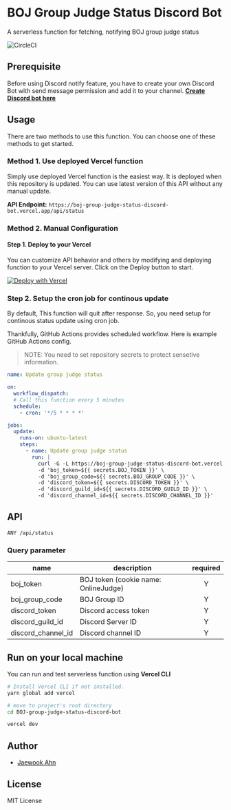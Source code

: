 # BOJ Group Judge Status Discord Bot

A serverless function for fetching, notifying BOJ group judge status

![CircleCI](https://img.shields.io/circleci/build/github/Jaewoook/BOJ-group-judge-status-discord-bot)

## Prerequisite

Before using Discord notify feature, you have to create your own Discord Bot with send message permission and add it to your channel. **[Create Discord bot here](https://discord.com/developers/applications)**

## Usage

There are two methods to use this function. You can choose one of these methods to get started.

### Method 1. Use deployed Vercel function

Simply use deployed Vercel function is the easiest way. It is deployed when this repository is updated. You can use latest version of this API without any manual update.

**API Endpoint:** `https://boj-group-judge-status-discord-bot.vercel.app/api/status`

### Method 2. Manual Configuration

#### Step 1. Deploy to your Vercel

You can customize API behavior and others by modifying and deploying function to your Vercel server. Click on the Deploy button to start.

[![Deploy with Vercel](https://vercel.com/button)](https://vercel.com/new/git/external?repository-url=https%3A%2F%2Fgithub.com%2FJaewoook%2FBOJ-group-judge-status-discord-bot)

### Step 2. Setup the cron job for continous update

By default, This function will quit after response. So, you need setup for continous status update using cron job.

Thankfully, GitHub Actions provides scheduled workflow. Here is example GitHub Actions config.

> NOTE: You need to set repository secrets to protect sensetive information.

```yaml
name: Update group judge status

on:
  workflow_dispatch:
  # Call this function every 5 minutes
  schedule:
    - cron: '*/5 * * * *'

jobs:
  update:
    runs-on: ubuntu-latest
    steps:
      - name: Update group judge status
        run: |
          curl -G -L https://boj-group-judge-status-discord-bot.vercel.app/api/status \
          -d 'boj_token=${{ secrets.BOJ_TOKEN }}' \
          -d 'boj_group_code=${{ secrets.BOJ_GROUP_CODE }}' \
          -d 'discord_token=${{ secrets.DISCORD_TOKEN }}' \
          -d 'discord_guild_id=${{ secrets.DISCORD_GUILD_ID }}' \
          -d 'discord_channel_id=${{ secrets.DISCORD_CHANNEL_ID }}'
```

## API

```
ANY /api/status
```

### Query parameter

| name | description | required |
|---|---|:---:|
| boj_token | BOJ token (cookie name: OnlineJudge) | Y |
| boj_group_code | BOJ Group ID | Y |
| discord_token | Discord access token | Y |
| discord_guild_id | Discord Server ID | Y |
| discord_channel_id | Discord channel ID | Y |

## Run on your local machine

You can run and test serverless function using **Vercel CLI**

```sh
# Install Vercel CLI if not installed.
yarn global add vercel

# move to project's root directory
cd BOJ-group-judge-status-discord-bot

vercel dev
```

## Author

- [Jaewook Ahn](https://github.com/Jaewoook)

## License

MIT License

